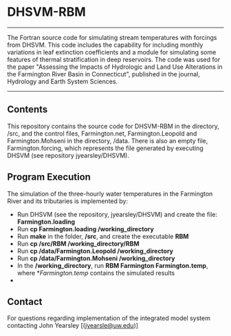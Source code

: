 # DHSVM-RBM
--------------------------------------------------------------------------------------------------------------------------------------
The Fortran source code for simulating stream temperatures with forcings from DHSVM. This code includes the capability for including monthly variations in leaf extinction coefficients and a module for simulating some features of thermal stratification in deep reservoirs. The code was used for the paper "Assessing the Impacts of Hydrologic and Land Use Alterations in the Farmington River Basin in Connecticut", published in the journal, Hydrology and Earth System Sciences.

-----------------------------------------------------------------------------------------------------------------------------------------
## Contents
This repository contains the source code for DHSVM-RBM in the directory, /src, and the control files, Farmington.net, Farmington.Leopold and Farmington.Mohseni in the directory, /data. There is also an empty file, Farmington.forcing, which represents the file generated by executing DHSVM (see repository jyearsley/DHSVM).

## Program Execution
The simulation of the three-hourly water temperatures in the Farmington River and its tributaries is implemented by:

- Run DHSVM (see the repository, jyearsley/DHSVM) and create the file:  **Farmington.loading**
- Run **cp Farmington.loading /working_directory**
- Run **make** in the folder, **/src**, and create the executable **RBM**
- Run **cp /src/RBM /working_directory/RBM**
- Run **cp /data/Farmington.Leopold /working_directory**  
- Run **cp /data/Farmington.Mohseni /working_directory** 
- In the **/working_directory**, run **RBM Farmington Farmington.temp**, where **Farmington.temp* contains the simulated results
- 
## Contact
For questions regarding implementation of the integrated model system contacting John Yearsley [(jyearsle@uw.edu)]
